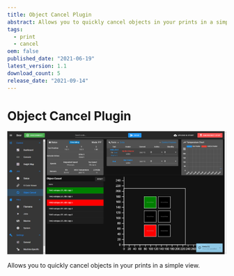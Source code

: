 ```yaml
---
title: Object Cancel Plugin
abstract: Allows you to quickly cancel objects in your prints in a simple view
tags:
  - print
  - cancel
oem: false
published_date: "2021-06-19"
latest_version: 1.1
download_count: 5
release_date: "2021-09-14"
---
```


# Object Cancel Plugin
 
![Image](https://raw.githubusercontent.com/Sindarius/ObjectCancelPlugin/Media/ObjectCancel.png?raw=true)

Allows you to quickly cancel objects in your prints in a simple view.
